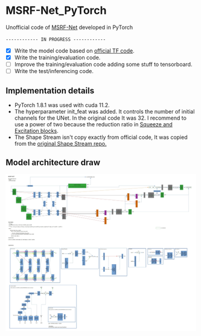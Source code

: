 # MSRF-Net_PyTorch

Unofficial code of [MSRF-Net](https://arxiv.org/pdf/2105.07451.pdf) developed in PyTorch

`------------ IN PROGRESS ------------`

- [x] Write the model code based on [official TF code](https://github.com/NoviceMAn-prog/MSRF-Net).
- [x] Write the training/evaluation code.
- [ ] Improve the training/evaluation code adding some stuff to tensorboard.
- [ ] Write the test/inferencing code.

## Implementation details

- PyTorch 1.8.1 was used with cuda 11.2.
- The hyperparameter init_feat was added. It controls the number of initial channels for the UNet. In the original code It was 32. I recommend to use a power of two  because the reduction ratio in [Squeeze and Excitation blocks](https://arxiv.org/abs/1709.01507).
- The Shape Stream isn't copy exactly from official code, It was copied from the [original Shape Stream repo.](https://github.com/leftthomas/GatedSCNN)

## Model architecture draw

![MSRF-NET diagram](./images/MSRF-NET.jpg)
